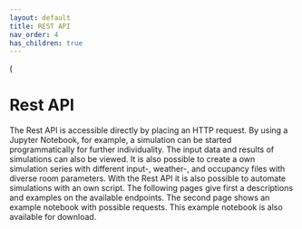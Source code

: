 ```yaml
---
layout: default
title: REST API
nav_order: 4
has_children: true
---
```

(
# Rest API

The Rest API is accessible directly by placing an HTTP request. By using a Jupyter Notebook, for example, a simulation can be started programmatically for further individuality. The input data and results of simulations can also be viewed. It is also possible to create a own simulation series with different input-, weather-, and occupancy files with diverse room parameters. With the Rest API it is also possible to automate simulations with an own script. The following pages give first a descriptions and examples on the available endpoints. The second page shows an example notebook with possible requests. This example notebook is also available for download. 
